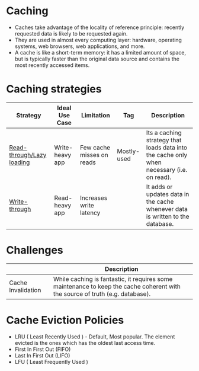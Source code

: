 # Caching
- Caches take advantage of the locality of reference principle: recently requested data is likely to be requested again.
- They are used in almost every computing layer: hardware, operating systems, web browsers, web applications, and more.
- A cache is like a short-term memory: it has a limited amount of space, but is typically faster than the original data source and contains the most recently accessed items.

# Caching strategies

| Strategy                                                                                                 | Ideal Use Case  | Limitation                | Tag         | Description                                                                               |
|----------------------------------------------------------------------------------------------------------|-----------------|---------------------------|-------------|-------------------------------------------------------------------------------------------|
| [Read-through/Lazy loading](https://docs.aws.amazon.com/AmazonElastiCache/latest/mem-ug/Strategies.html) | Write-heavy app | Few cache misses on reads | Mostly-used | Its a caching strategy that loads data into the cache only when necessary (i.e. on read). |
| [Write-through](https://docs.aws.amazon.com/AmazonElastiCache/latest/mem-ug/Strategies.html)             | Read-heavy app  | Increases write latency   |             | It adds or updates data in the cache whenever data is written to the database.            |

# Challenges

|                    | Description                                                                                                                   |
|--------------------|-------------------------------------------------------------------------------------------------------------------------------|
| Cache Invalidation | While caching is fantastic, it requires some maintenance to keep the cache coherent with the source of truth (e.g. database). |

# Cache Eviction Policies
- LRU ( Least Recently Used ) - Default, Most popular. The element evicted is the ones which has the oldest last access time.
- First In First Out (FIFO)
- Last In First Out (LIFO)
- LFU ( Least Frequently Used )

